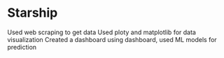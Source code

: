 # Starship
Used web scraping to get data
Used ploty and matplotlib for data visualization
Created a dashboard using dashboard,
used ML models for prediction
